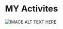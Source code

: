 # MY Activites
[![IMAGE ALT TEXT HERE](https://github.com/bacdillon/MY-activities...../blob/main/img/project%20gallery.jpg)](https://bacdillon.github.io/MY-activities...../index.html)
